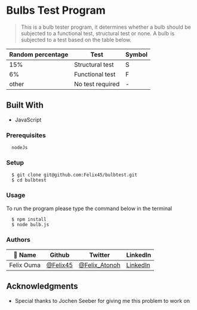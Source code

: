 # Bulbs Test Program

> This is a bulb tester program, it determines whether a bulb should be subjected to a functional test, structural test or none. A bulb is subjected to a test based on the table below.

| Random percentage | Test | Symbol |
|------|--------|-----|
|15%|Structural test| S |
|6%|Functional test| F |
|other| No test required| - |




## Built With

- JavaScript


### Prerequisites
```
  nodeJs

```
### Setup

``` 
  $ git clone git@github.com:Felix45/bulbtest.git
  $ cd bulbtest

```

### Usage
To run the program please type the command below in the terminal
``` 
  $ npm install
  $ node bulb.js
```


### Authors

| 👤 Name | Github | Twitter | LinkedIn |
|------|--------|---------|----------|
|Felix Ouma|[@Felix45](https://github.com/Felix45)|[@Felix_Atonoh](https://twitter.com/Felix_Atonoh)|[LinkedIn](https://www.linkedin.com/in/felix-ouma-639766b0/)|


## Acknowledgments

- Special thanks to Jochen Seeber for giving me this problem to work on

